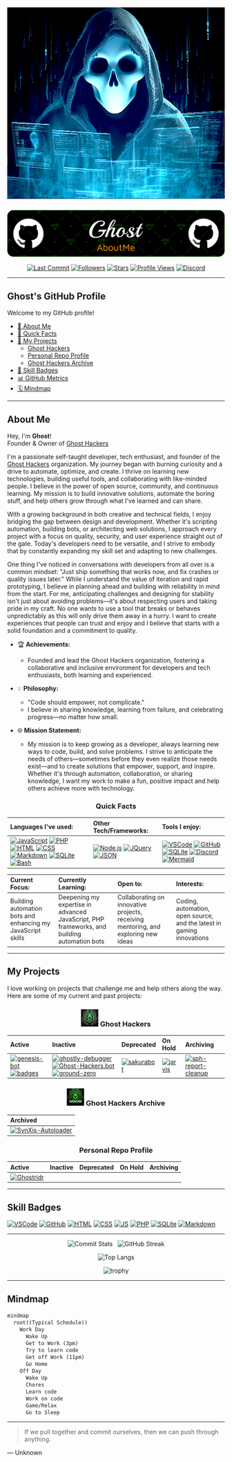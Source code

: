 <div align="center">

# ![Ghost Avatar](/img/ghost_hacker.png)

  ![Header](/img/github-header-image.png)

  [![Last Commit](https://img.shields.io/github/last-commit/Ghostridr/Ghostridr?style=plastic&color=purple)](https://github.com/Ghostridr/Ghostridr/commits/main)
  [![Followers](https://img.shields.io/github/followers/Ghostridr?style=plastic&color=blue)](https://github.com/Ghostridr?tab=followers)
  [![Stars](https://img.shields.io/github/stars/Ghostridr/Ghostridr?style=plastic&color=yellow)](https://github.com/Ghostridr/Ghostridr/stargazers)
  [![Profile Views](https://komarev.com/ghpvc/?username=ghostridr&style=plastic&color=lightgrey)](https://github.com/Ghostridr)
  [![Discord](https://dcbadge.vercel.app/api/shield/597996927375900682?style=plastic&theme=discord-inverted)](https://discord.com/users/597996927375900682)

</div>

---

## Ghost's GitHub Profile

Welcome to my GitHub profile!

- [👤 About Me](#about-me)
- [🌟 Quick Facts](#quick-facts)
- [🚀 My Projects](#my-projects)
  - [Ghost Hackers](#ghost-hackers)
  - [Personal Repo Profile](#personal-repo-profile)
  - [Ghost Hackers Archive](#ghost-hackers-archive)
- [🏅 Skill Badges](#skill-badges)
- [📊 GitHub Metrics](#github-metrics)
- [🗓️ Mindmap](#️mindmap)

---

## About Me

Hey, I'm **Ghost**!  
Founder & Owner of [Ghost Hackers](https://github.com/Ghost-Hackers)

I'm a passionate self-taught developer, tech enthusiast, and founder of the [Ghost Hackers](https://github.com/Ghost-Hackers) organization. My journey began with burning curiosity and a drive to automate, optimize, and create. I thrive on learning new technologies, building useful tools, and collaborating with like-minded people. I believe in the power of open source, community, and continuous learning. My mission is to build innovative solutions, automate the boring stuff, and help others grow through what I've learned and can share.

With a growing background in both creative and technical fields, I enjoy bridging the gap between design and development. Whether it's scripting automation, building bots, or architecting web solutions, I approach every project with a focus on quality, security, and user experience straight out of the gate. Today's developers need to be versatile, and I strive to embody that by constantly expanding my skill set and adapting to new challenges.

One thing I've noticed in conversations with developers from all over is a common mindset: "Just ship something that works now, and fix crashes or quality issues later." While I understand the value of iteration and rapid prototyping, I believe in planning ahead and building with reliability in mind from the start. For me, anticipating challenges and designing for stability isn't just about avoiding problems—it's about respecting users and taking pride in my craft. No one wants to use a tool that breaks or behaves unpredictably as this will only drive them away in a hurry. I want to create experiences that people can trust and enjoy and I believe that starts with a solid foundation and a commitment to quality.

- 🏆 **Achievements:**
  - Founded and lead the Ghost Hackers organization, fostering a collaborative and inclusive environment for developers and tech enthusiasts, both learning and experienced.

- 💡 **Philosophy:**
  - "Code should empower, not complicate."
  - I believe in sharing knowledge, learning from failure, and celebrating progress—no matter how small.

- 🌐 **Mission Statement:**
  - My mission is to keep growing as a developer, always learning new ways to code, build, and solve problems. I strive to anticipate the needs of others—sometimes before they even realize those needs exist—and to create solutions that empower, support, and inspire. Whether it's through automation, collaboration, or sharing knowledge, I want my work to make a fun, positive impact and help others achieve more with technology.

<div align="center">

### Quick Facts

  | **Languages I've used:** | **Other Tech/Frameworks:** | **Tools I enjoy:** |
  |:------------------------|:--------------------------|:------------------|
  | [![JavaScript](https://skillicons.dev/icons?i=js)](https://skillicons.dev) [![PHP](https://skillicons.dev/icons?i=php)](https://skillicons.dev) [![HTML](https://skillicons.dev/icons?i=html)](https://skillicons.dev) [![CSS](https://skillicons.dev/icons?i=css)](https://skillicons.dev) [![Markdown](https://skillicons.dev/icons?i=md)](https://skillicons.dev) [![SQLite](https://skillicons.dev/icons?i=sqlite)](https://skillicons.dev) [![Bash](https://skillicons.dev/icons?i=bash)](https://skillicons.dev) | [![Node.js](https://skillicons.dev/icons?i=nodejs)](https://skillicons.dev) [![JQuery](https://skillicons.dev/icons?i=jquery)](https://skillicons.dev) [![JSON](https://skillicons.dev/icons?i=json)](https://skillicons.dev) | [![VSCode](https://skillicons.dev/icons?i=vscode)](https://skillicons.dev) [![GitHub](https://skillicons.dev/icons?i=github)](https://skillicons.dev) [![SQLite](https://skillicons.dev/icons?i=sqlite)](https://skillicons.dev) [![Discord](https://skillicons.dev/icons?i=discord)](https://skillicons.dev) [![Mermaid](https://skillicons.dev/icons?i=mermaid)](https://skillicons.dev) |

  | **Current Focus:** | **Currently Learning:** | **Open to:** | **Interests:** |
  |:-------------------|:------------------------|:-------------|:---------------|
  | Building automation bots and enhancing my JavaScript skills | Deepening my expertise in advanced JavaScript, PHP frameworks, and building automation bots | Collaborating on innovative projects, receiving mentoring, and exploring new ideas | Coding, automation, open source, and the latest in gaming innovations |

</div>

---

## My Projects

I love working on projects that challenge me and help others along the way. Here are some of my current and past projects:

<div align="center">

### <img src="/img/ghost_hackers_logo.png" alt="Ghost Hackers Logo" width="40"/> Ghost Hackers

  | **Active** | **Inactive** | **Deprecated** | **On Hold** | **Archiving** |
  |:---|:---|:---|:---|:---|
  | [![genesis-bot](https://img.shields.io/badge/genesis--bot-active-brightgreen?style=plastic)](https://github.com/Ghost-Hackers/genesis-bot) [![badges](https://img.shields.io/badge/badges-active-brightgreen?style=plastic)](https://github.com/Ghost-Hackers/badges) | [![ghostly-debugger](https://img.shields.io/badge/ghostly--debugger-inactive-lightgrey?style=plastic)](https://github.com/Ghost-Hackers/ghostly-debugger) [![Ghost-Hackers.bot](https://img.shields.io/badge/Ghost--Hackers.bot-inactive-lightgrey?style=plastic)](https://github.com/Ghost-Hackers/Ghost-Hackers.bot) [![ground-zero](https://img.shields.io/badge/ground--zero-inactive-lightgrey?style=plastic)](https://github.com/Ghost-Hackers/ground-zero) | [![sakurabot](https://img.shields.io/badge/sakurabot-deprecated-red?style=plastic)](https://github.com/Ghost-Hackers/sakurabot) | [![jarvis](https://img.shields.io/badge/jarvis-on--hold-yellow?style=plastic)](https://github.com/Ghost-Hackers/jarvis) | [![sph-report-cleanup](https://img.shields.io/badge/sph--report--cleanup-archiving-blue?style=plastic)](https://github.com/Ghost-Hackers/sph-report-cleanup) |

### <img src="/img/ghost_hackers_archived_logo.png" alt="Ghost Hackers Logo" width="40"/> Ghost Hackers Archive

  | **Archived** |
  |:---|
  | [![SynXis-Autoloader](https://img.shields.io/badge/SynXis--Autoloader-archived-lightgrey?style=plastic)](https://github.com/Ghost-Hackers-Archive/SynXis-Autoloader) |

### Personal Repo Profile

  | **Active** | **Inactive** | **Deprecated** | **On Hold** | **Archiving** |
  |:---|:---|:---|:---|:---|
  | [![Ghostridr](https://img.shields.io/badge/Ghostridr-active-brightgreen?style=plastic)](https://github.com/Ghostridr/Ghostridr) |  |  |  |  |

</div>

---

## Skill Badges

[![VSCode](https://skillicons.dev/icons?i=vscode)](https://skillicons.dev) [![GitHub](https://skillicons.dev/icons?i=github)](https://skillicons.dev) [![HTML](https://skillicons.dev/icons?i=html)](https://skillicons.dev) [![CSS](https://skillicons.dev/icons?i=css)](https://skillicons.dev) [![JS](https://skillicons.dev/icons?i=js)](https://skillicons.dev) [![PHP](https://skillicons.dev/icons?i=php)](https://skillicons.dev) [![SQLite](https://skillicons.dev/icons?i=sqlite)](https://skillicons.dev) [![Markdown](https://skillicons.dev/icons?i=md)](https://skillicons.dev)

---

<div align="center">

  ![Commit Stats](https://github-readme-stats.vercel.app/api?username=ghostridr&count_private=true&show_icons=true&show=prs,issues,stars&show_rank=true&custom_title=Ghostridr's%20GitHub%20Stats&theme=tokyonight)
  &nbsp;
  ![GitHub Streak](https://github-readme-streak-stats.herokuapp.com?user=ghostridr&theme=cobalt&date_format=j%20M%5B%20Y%5D&background=000000&border=7536B2&stroke=9243DD&ring=89502D&fire=FF9554&currStreakNum=D280FF&sideNums=BC52FF&currStreakLabel=64EAE2&sideLabels=48A8A2&dates=A42EE5)

  ![Top Langs](https://github-readme-stats.vercel.app/api/top-langs/?username=ghostridr&layout=compact&theme=tokyonight)

  ![trophy](https://github-profile-trophy.vercel.app/?username=ghostridr&theme=onedark)

</div>

---

## Mindmap

```mermaid
mindmap
  root((Typical Schedule))
    Work Day
      Wake Up
      Get to Work (3pm)
      Try to learn code
      Get off Work (11pm)
      Go Home
    Off Day
      Wake Up
      Chores
      Learn code
      Work on code
      Game/Relax
      Go to Sleep
```

---

> If we pull together and commit ourselves, then we can push through anything.

— Unknown

<!---
Ghostridr/Ghostridr is a ✨ special ✨ repository because its `README.md` (this file) appears on your GitHub profile.
You can click the Preview link to take a look at your changes.
-->
